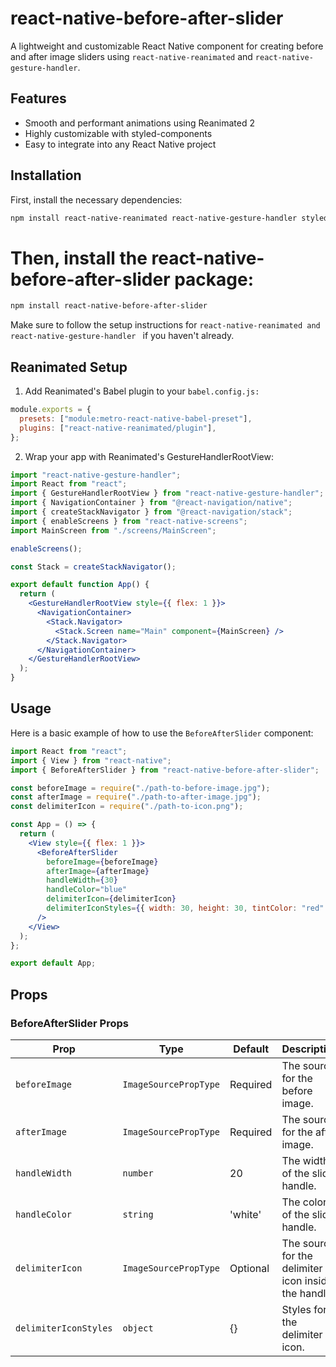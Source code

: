 # react-native-before-after-slider

A lightweight and customizable React Native component for creating before and after image sliders using `react-native-reanimated` and `react-native-gesture-handler`.

## Features

- Smooth and performant animations using Reanimated 2
- Highly customizable with styled-components
- Easy to integrate into any React Native project

## Installation

First, install the necessary dependencies:

```bash
npm install react-native-reanimated react-native-gesture-handler styled-components
```

# Then, install the react-native-before-after-slider package:

```bash
npm install react-native-before-after-slider

```

Make sure to follow the setup instructions for `react-native-reanimated and react-native-gesture-handler ` if you haven't already.

## Reanimated Setup

1. Add Reanimated's Babel plugin to your `babel.config.js:`

```js
module.exports = {
  presets: ["module:metro-react-native-babel-preset"],
  plugins: ["react-native-reanimated/plugin"],
};
```

2. Wrap your app with Reanimated's GestureHandlerRootView:

```jsx
import "react-native-gesture-handler";
import React from "react";
import { GestureHandlerRootView } from "react-native-gesture-handler";
import { NavigationContainer } from "@react-navigation/native";
import { createStackNavigator } from "@react-navigation/stack";
import { enableScreens } from "react-native-screens";
import MainScreen from "./screens/MainScreen";

enableScreens();

const Stack = createStackNavigator();

export default function App() {
  return (
    <GestureHandlerRootView style={{ flex: 1 }}>
      <NavigationContainer>
        <Stack.Navigator>
          <Stack.Screen name="Main" component={MainScreen} />
        </Stack.Navigator>
      </NavigationContainer>
    </GestureHandlerRootView>
  );
}
```

## Usage

Here is a basic example of how to use the `BeforeAfterSlider` component:

```jsx
import React from "react";
import { View } from "react-native";
import { BeforeAfterSlider } from "react-native-before-after-slider";

const beforeImage = require("./path-to-before-image.jpg");
const afterImage = require("./path-to-after-image.jpg");
const delimiterIcon = require("./path-to-icon.png");

const App = () => {
  return (
    <View style={{ flex: 1 }}>
      <BeforeAfterSlider
        beforeImage={beforeImage}
        afterImage={afterImage}
        handleWidth={30}
        handleColor="blue"
        delimiterIcon={delimiterIcon}
        delimiterIconStyles={{ width: 30, height: 30, tintColor: "red" }} // Customize the styles here
      />
    </View>
  );
};

export default App;
```

## Props

### BeforeAfterSlider Props

| Prop                  | Type                  | Default  | Description                                          |
| --------------------- | --------------------- | -------- | ---------------------------------------------------- |
| `beforeImage`         | `ImageSourcePropType` | Required | The source for the before image.                     |
| `afterImage`          | `ImageSourcePropType` | Required | The source for the after image.                      |
| `handleWidth`         | `number`              | 20       | The width of the slider handle.                      |
| `handleColor`         | `string`              | 'white'  | The color of the slider handle.                      |
| `delimiterIcon`       | `ImageSourcePropType` | Optional | The source for the delimiter icon inside the handle. |
| `delimiterIconStyles` | `object`              | {}       | Styles for the delimiter icon.                       |
